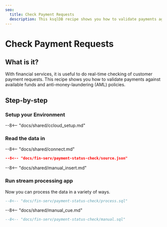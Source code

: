 ```yaml
---
seo:
  title: Check Payment Requests
  description: This ksqlDB recipe shows you how to validate payments against available funds and anti-money-laundering (AML) policies
---
```


# Check Payment Requests

## What is it?

With financial services, it is useful to do real-time checking of customer payment requests.
This recipe shows you how to validate payments against available funds and anti-money-laundering (AML) policies.

## Step-by-step

### Setup your Environment

--8<-- "docs/shared/ccloud_setup.md"

### Read the data in

--8<-- "docs/shared/connect.md"

```json
--8<-- "docs/fin-serv/payment-status-check/source.json"
```

--8<-- "docs/shared/manual_insert.md"

### Run stream processing app

Now you can process the data in a variety of ways.

```sql
--8<-- "docs/fin-serv/payment-status-check/process.sql"
```

--8<-- "docs/shared/manual_cue.md"

```sql
--8<-- "docs/fin-serv/payment-status-check/manual.sql"
```
